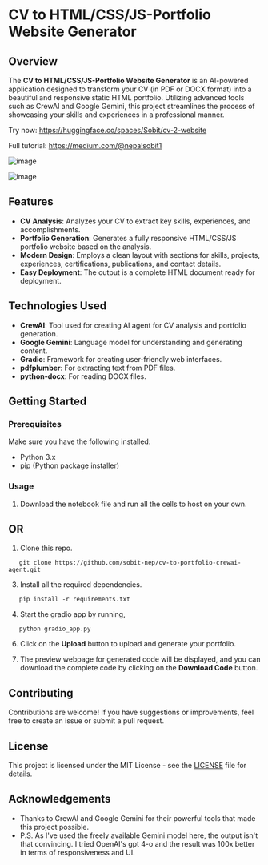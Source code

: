 
# CV to HTML/CSS/JS-Portfolio Website Generator

## Overview

The **CV to HTML/CSS/JS-Portfolio Website Generator** is an AI-powered application designed to transform your CV (in PDF or DOCX format) into a beautiful and responsive static HTML portfolio. Utilizing advanced tools such as CrewAI and Google Gemini, this project streamlines the process of showcasing your skills and experiences in a professional manner.

Try now: https://huggingface.co/spaces/Sobit/cv-2-website

Full tutorial: https://medium.com/@nepalsobit1

![image](https://github.com/user-attachments/assets/0de1018d-a5f8-4d7f-b766-36ec79a144c9)

![image](https://github.com/user-attachments/assets/546b6c7b-13f3-4e5c-bb2f-083d5b0ffdfe)

## Features

- **CV Analysis**: Analyzes your CV to extract key skills, experiences, and accomplishments.
- **Portfolio Generation**: Generates a fully responsive HTML/CSS/JS portfolio website based on the analysis.
- **Modern Design**: Employs a clean layout with sections for skills, projects, experiences, certifications, publications, and contact details.
- **Easy Deployment**: The output is a complete HTML document ready for deployment.

## Technologies Used

- **CrewAI**: Tool used for creating AI agent for CV analysis and portfolio generation.
- **Google Gemini**: Language model for understanding and generating content.
- **Gradio**: Framework for creating user-friendly web interfaces.
- **pdfplumber**: For extracting text from PDF files.
- **python-docx**: For reading DOCX files.

## Getting Started

### Prerequisites

Make sure you have the following installed:

- Python 3.x
- pip (Python package installer)


### Usage

1. Download the notebook file and run all the cells to host on your own.

## OR

1. Clone this repo.
```
   git clone https://github.com/sobit-nep/cv-to-portfolio-crewai-agent.git
```

3. Install all the required dependencies.
```
   pip install -r requirements.txt
   ```
4. Start the gradio app by running,
```
   python gradio_app.py 
   ```

6. Click on the **Upload** button to upload and generate your portfolio.

7. The preview webpage for generated code will be displayed, and you can download the complete code by clicking on the **Download Code** button.

## Contributing

Contributions are welcome! If you have suggestions or improvements, feel free to create an issue or submit a pull request.

## License

This project is licensed under the MIT License - see the [LICENSE](LICENSE) file for details.

## Acknowledgements

- Thanks to CrewAI and Google Gemini for their powerful tools that made this project possible.
- P.S. As I've used the freely available Gemini model here, the output isn't that convincing. I tried OpenAI's gpt 4-o and the result was 100x better in terms of responsiveness and UI.
